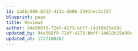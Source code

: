 ```yaml
---
id: 1a5bc980-0332-413b-bb06-3b914ec3c157
blueprint: page
title: Reviews
author: 94e568f9-72df-4173-bbff-14d10b25e99c
updated_by: 94e568f9-72df-4173-bbff-14d10b25e99c
updated_at: 1727106362
---
```

